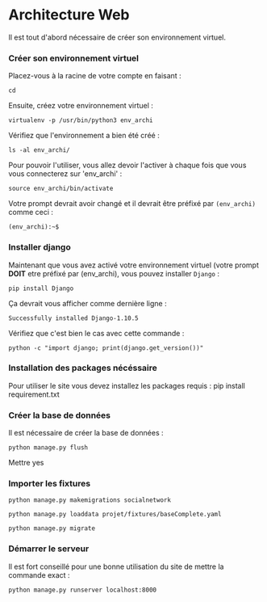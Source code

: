 # Architecture Web

Il est tout d'abord nécessaire de créer son environnement virtuel.

### Créer son environnement virtuel

Placez-vous à la racine de votre compte en faisant :

    cd

Ensuite, créez votre environnement virtuel :

    virtualenv -p /usr/bin/python3 env_archi

Vérifiez que l'environnement a bien été créé :

    ls -al env_archi/

Pour pouvoir l'utiliser, vous allez devoir l'activer à chaque fois que vous vous connecterez sur 'env_archi' :

    source env_archi/bin/activate

Votre prompt devrait avoir changé et il devrait être préfixé par `(env_archi)` comme ceci :

    (env_archi):~$

### Installer django

Maintenant que vous avez activé votre environnement virtuel (votre prompt **DOIT** etre préfixé par (env_archi), vous pouvez installer `Django` :

    pip install Django

Ça devrait vous afficher comme dernière ligne :

    Successfully installed Django-1.10.5

Vérifiez que c'est bien le cas avec cette commande :

    python -c "import django; print(django.get_version())"
    
### Installation des packages nécéssaire

Pour utiliser le site vous devez installez les packages requis :
    pip install requirement.txt

### Créer la base de données

Il est nécessaire de créer la base de données :

    python manage.py flush
    
Mettre yes

### Importer les fixtures

    python manage.py makemigrations socialnetwork

    python manage.py loaddata projet/fixtures/baseComplete.yaml 
    
    python manage.py migrate

### Démarrer le serveur

Il est fort conseillé pour une bonne utilisation du site de mettre la commande exact :

    python manage.py runserver localhost:8000

